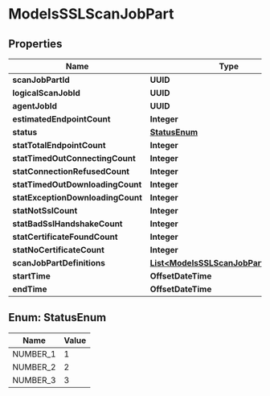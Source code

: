 

# ModelsSSLScanJobPart


## Properties

| Name | Type | Description | Notes |
|------------ | ------------- | ------------- | -------------|
|**scanJobPartId** | **UUID** |  |  [optional] |
|**logicalScanJobId** | **UUID** |  |  [optional] |
|**agentJobId** | **UUID** |  |  [optional] |
|**estimatedEndpointCount** | **Integer** |  |  [optional] |
|**status** | [**StatusEnum**](#StatusEnum) |  |  [optional] |
|**statTotalEndpointCount** | **Integer** |  |  [optional] |
|**statTimedOutConnectingCount** | **Integer** |  |  [optional] |
|**statConnectionRefusedCount** | **Integer** |  |  [optional] |
|**statTimedOutDownloadingCount** | **Integer** |  |  [optional] |
|**statExceptionDownloadingCount** | **Integer** |  |  [optional] |
|**statNotSslCount** | **Integer** |  |  [optional] |
|**statBadSslHandshakeCount** | **Integer** |  |  [optional] |
|**statCertificateFoundCount** | **Integer** |  |  [optional] |
|**statNoCertificateCount** | **Integer** |  |  [optional] |
|**scanJobPartDefinitions** | [**List&lt;ModelsSSLScanJobPartDefinition&gt;**](ModelsSSLScanJobPartDefinition.md) |  |  [optional] |
|**startTime** | **OffsetDateTime** |  |  [optional] |
|**endTime** | **OffsetDateTime** |  |  [optional] |



## Enum: StatusEnum

| Name | Value |
|---- | -----|
| NUMBER_1 | 1 |
| NUMBER_2 | 2 |
| NUMBER_3 | 3 |



